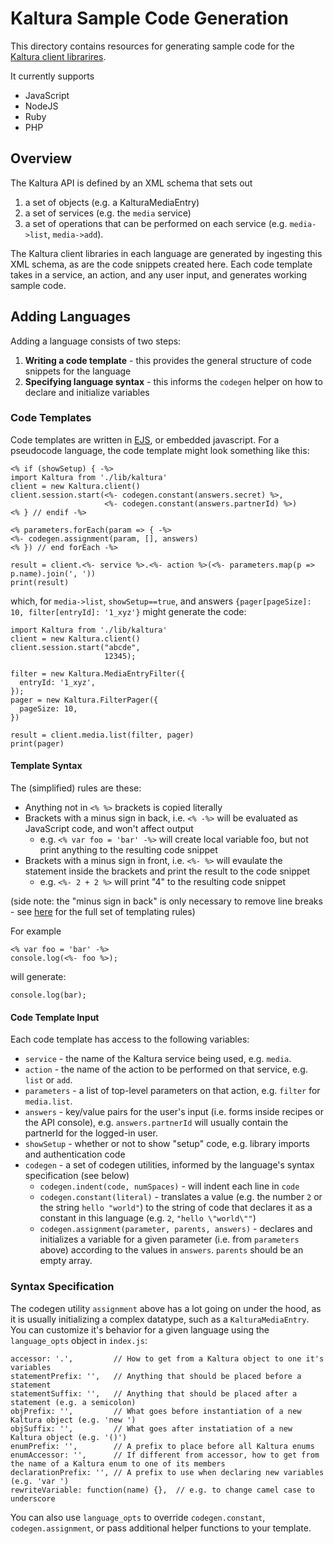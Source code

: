 # Kaltura Sample Code Generation
This directory contains resources for generating sample code for the
[Kaltura client librarires](https://developer.kaltura.com/api-docs/Client%20Libraries).

It currently supports
* JavaScript
* NodeJS
* Ruby
* PHP

## Overview
The Kaltura API is defined by an XML schema that sets out 

1. a set of objects (e.g. a KalturaMediaEntry)
2. a set of services (e.g. the `media` service)
3. a set of operations that can be performed on each service (e.g. `media->list`, `media->add`).

The Kaltura client libraries in each language are generated by ingesting this XML schema,
as are the code snippets created here. Each code template takes in a service, an action,
and any user input, and generates working sample code.

## Adding Languages
Adding a language consists of two steps:
1. **Writing a code template** - this provides the general structure of code snippets for the language
2. **Specifying language syntax** - this informs the `codegen` helper on how to declare and initialize variables

### Code Templates
Code templates are written in [EJS](http://www.embeddedjs.com/), or embedded javascript.
For a pseudocode language, the code template might look something like this:

```
<% if (showSetup) { -%>
import Kaltura from './lib/kaltura'
client = new Kaltura.client()
client.session.start(<%- codegen.constant(answers.secret) %>,
                     <%- codegen.constant(answers.partnerId) %>)
<% } // endif -%>

<% parameters.forEach(param => { -%>
<%- codegen.assignment(param, [], answers)
<% }) // end forEach -%>

result = client.<%- service %>.<%- action %>(<%- parameters.map(p => p.name).join(', '))
print(result)
```

which, for `media->list`, `showSetup==true`, and answers `{pager[pageSize]: 10, filter[entryId]: '1_xyz'}`
might generate the code:
```
import Kaltura from './lib/kaltura'
client = new Kaltura.client()
client.session.start("abcde",
                     12345);

filter = new Kaltura.MediaEntryFilter({
  entryId: '1_xyz',
});
pager = new Kaltura.FilterPager({
  pageSize: 10,
})

result = client.media.list(filter, pager)
print(pager)
```

#### Template Syntax
The (simplified) rules are these:
* Anything not in `<% %>` brackets is copied literally
* Brackets with a minus sign in back, i.e. `<% -%>` will be evaluated as JavaScript code, and won't affect output
    * e.g. `<% var foo = 'bar' -%>` will create local variable foo, but not print anything to the resulting code snippet
* Brackets with a minus sign in front, i.e. `<%- %>` will evaulate the statement inside the brackets and print the result to the code snippet
    * e.g. `<%- 2 + 2 %>` will print "4" to the resulting code snippet

(side note: the "minus sign in back" is only necessary to remove line breaks - see [here](https://github.com/mde/ejs) for the full set of templating rules)

For example
```
<% var foo = 'bar' -%>
console.log(<%- foo %>);
```
will generate:
```
console.log(bar);
```

#### Code Template Input
Each code template has access to the following variables:
* `service` - the name of the Kaltura service being used, e.g. `media`.
* `action` - the name of the action to be performed on that service, e.g. `list` or `add`.
* `parameters` - a list of top-level parameters on that action, e.g. `filter` for `media.list`.
* `answers` - key/value pairs for the user's input (i.e. forms inside recipes or the API console), e.g. `answers.partnerId` will usually contain the partnerId for the logged-in user.
* `showSetup` - whether or not to show "setup" code, e.g. library imports and authentication code
* `codegen` - a set of codegen utilities, informed by the language's syntax specification (see below)
    * `codegen.indent(code, numSpaces)` - will indent each line in `code`
    * `codegen.constant(literal)` - translates a value (e.g. the number `2` or the string `hello "world"`) to the string of code that declares it as a constant in this language (e.g. `2`, `"hello \"world\""`)
    * `codegen.assignment(parameter, parents, answers)` - declares and initializes a variable for a given parameter (i.e. from `parameters` above) according to the values in `answers`. `parents` should be an empty array.


### Syntax Specification
The codegen utility `assignment` above has a lot going on under the hood, as it is usually
initializing a complex datatype, such as a `KalturaMediaEntry`. You can customize it's behavior
for a given language using the `language_opts` object in `index.js`:

```
accessor: '.',         // How to get from a Kaltura object to one it's variables
statementPrefix: '',   // Anything that should be placed before a statement
statementSuffix: '',   // Anything that should be placed after a statement (e.g. a semicolon)
objPrefix: '',         // What goes before instantiation of a new Kaltura object (e.g. 'new ')
objSuffix: '',         // What goes after instatiation of a new Kaltura object (e.g. '()')
enumPrefix: '',        // A prefix to place before all Kaltura enums
enumAccessor: '',      // If different from accessor, how to get from the name of a Kaltura enum to one of its members
declarationPrefix: '', // A prefix to use when declaring new variables (e.g. 'var ')
rewriteVariable: function(name) {},  // e.g. to change camel case to underscore
```

You can also use `language_opts` to override `codegen.constant`, `codegen.assignment`, or pass
additional helper functions to your template.


